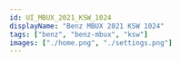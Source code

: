 ```yaml
---
id: UI_MBUX_2021_KSW_1024
displayName: "Benz MBUX 2021 KSW 1024"
tags: ["benz", "benz-mbux", "ksw"]
images: ["./home.png", "./settings.png"]
---
```


